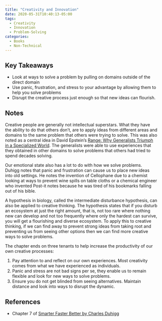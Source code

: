 ```yaml
---
title: "Creativity and Innovation"
date: 2020-05-31T10:40:13-05:00
tags:
  - Creativity
  - Innovation
  - Problem-Solving
categories:
  - Books
  - Non-Technical
---
```

## Key Takeaways
  * Look at ways to solve a problem by pulling on domains outside of the direct domain
  * Use panic, frustration, and stress to your advantage by allowing them to help you solve problems
  * Disrupt the creative process just enough so that new ideas can flourish. 

## Notes
Creative people are generally not intellectual superstars. What they have the ability to do that others don’t, are to apply ideas from different areas and domains to the same problem that others were trying to solve. This was also noted as a central idea in David Epstein’s [Range: Why Generalists Triumph in a Specialized World](https://www.goodreads.com/book/show/41795733-range). The generalists were able to use experiences that they obtained in other domains to solve problems that others had tried to spend decades solving. 

Our emotional state also has a lot to do with how we solve problems. Duhigg notes that panic and frustration can cause us to place new ideas into old settings. He notes the invention of Cellophane due to a chemist looking at ways to prevent wine spills on table cloths or a chemical engineer who invented Post-it notes because he was tired of his bookmarks falling out of his bible.

A hypothesis in biology, called the intermediate disturbance hypothesis, can also be applied to creative thinking. The hypothesis states that if you disturb an ecosystem at just the right amount, that is, not too rare where nothing new can develop and not too frequently where only the hardest can survive, you will get a flourishing and diverse ecosystem. To apply this to creative thinking, if we can find away to prevent strong ideas from taking root and preventing us from seeing other options then we can find more creative ways to solve problems.

The chapter ends on three tenants to help increase the productivity of our own creative processes:

  1.	Pay attention to and reflect on our own experiences. Most creativity comes from what we have experienced as individuals.
  2.	Panic and stress are not bad signs per se, they enable us to remain flexible and look for new ways to solve problems.
  3.	Ensure you do not get blinded from seeing alternatives. Maintain distance and look into ways to disrupt the dynamic.

## References
  * Chapter 7 of [Smarter Faster Better by Charles Duhigg](https://www.goodreads.com/book/show/25733966-smarter-faster-better)